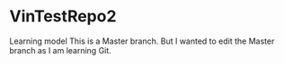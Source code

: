 # VinTestRepo2
Learning model
This is a Master branch. But I wanted to edit the Master branch as I am learning Git.

